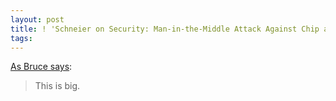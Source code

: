 ```yaml
---
layout: post
title: ! 'Schneier on Security: Man-in-the-Middle Attack Against Chip and PIN'
tags: 
---
```

[As Bruce says](http://www.schneier.com/blog/archives/2010/02/man-in-the-midd_1.html):
> This is big.
